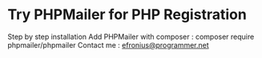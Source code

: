 # Try PHPMailer for PHP Registration
Step by step installation
    Add PHPMailer with composer :
    composer require phpmailer/phpmailer
Contact me : efronius@programmer.net